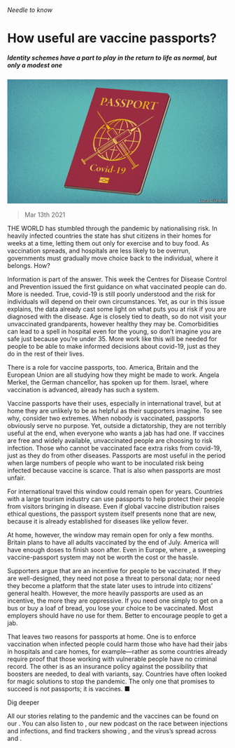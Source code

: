 ###### Needle to know

# How useful are vaccine passports? 

##### Identity schemes have a part to play in the return to life as normal, but only a modest one 

![image](images/20210313_LDD003_0.jpg) 

> Mar 13th 2021 


THE WORLD has stumbled through the pandemic by nationalising risk. In heavily infected countries the state has shut citizens in their homes for weeks at a time, letting them out only for exercise and to buy food. As vaccination spreads, and hospitals are less likely to be overrun, governments must gradually move choice back to the individual, where it belongs. How?


Information is part of the answer. This week the Centres for Disease Control and Prevention issued the first guidance on what vaccinated people can do. More is needed. True, covid-19 is still poorly understood and the risk for individuals will depend on their own circumstances. Yet, as our  in this issue explains, the data already cast some light on what puts you at risk if you are diagnosed with the disease. Age is closely tied to death, so do not visit your unvaccinated grandparents, however healthy they may be. Comorbidities can lead to a spell in hospital even for the young, so don’t imagine you are safe just because you’re under 35. More work like this will be needed for people to be able to make informed decisions about covid-19, just as they do in the rest of their lives.



There is a role for vaccine passports, too. America, Britain and the European Union are all studying how they might be made to work. Angela Merkel, the German chancellor, has spoken up for them. Israel, where vaccination is advanced, already has such a system.


Vaccine passports have their uses, especially in international travel, but at home they are unlikely to be as helpful as their supporters imagine. To see why, consider two extremes. When nobody is vaccinated, passports obviously serve no purpose. Yet, outside a dictatorship, they are not terribly useful at the end, when everyone who wants a jab has had one. If vaccines are free and widely available, unvaccinated people are choosing to risk infection. Those who cannot be vaccinated face extra risks from covid-19, just as they do from other diseases. Passports are most useful in the period when large numbers of people who want to be inoculated risk being infected because vaccine is scarce. That is also when passports are most unfair.


For international travel this window could remain open for years. Countries with a large tourism industry can use passports to help protect their people from visitors bringing in disease. Even if global vaccine distribution raises ethical questions, the passport system itself presents none that are new, because it is already established for diseases like yellow fever.


At home, however, the window may remain open for only a few months. Britain plans to have all adults vaccinated by the end of July. America will have enough doses to finish soon after. Even in Europe, where , a sweeping vaccine-passport system may not be worth the cost or the hassle.


Supporters argue that  are an incentive for people to be vaccinated. If they are well-designed, they need not pose a threat to personal data; nor need they become a platform that the state later uses to intrude into citizens’ general health. However, the more heavily passports are used as an incentive, the more they are oppressive. If you need one simply to get on a bus or buy a loaf of bread, you lose your choice to be vaccinated. Most employers should have no use for them. Better to encourage people to get a jab.


That leaves two reasons for passports at home. One is to enforce vaccination when infected people could harm those who have had their jabs in hospitals and care homes, for example—rather as some countries already require proof that those working with vulnerable people have no criminal record. The other is as an insurance policy against the possibility that boosters are needed, to deal with variants, say. Countries have often looked for magic solutions to stop the pandemic. The only one that promises to succeed is not passports; it is vaccines. ■


Dig deeper


All our stories relating to the pandemic and the vaccines can be found on our . You can also listen to , our new podcast on the race between injections and infections, and find trackers showing ,  and the virus’s spread across  and .

